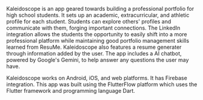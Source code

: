 
Kaleidoscope is an app geared towards building a professional portfolio for high school students. It sets up an academic, extracurricular, and athletic profile for each student. Students can explore others' profiles and communicate with them, forging important connections. The LinkedIn integration allows the students the opportunity to easily shift into a more professional platform while maintaining good portfolio management skills learned from ResuMe. Kaleidoscope also features a resume generater through information added by the user. The app includes a AI chatbot, powered by Google's Gemini, to help answer any questions the user may have.

Kaleidoscope works on Android, iOS, and web platforms. It has Firebase integration. This app was built using the FlutterFlow platform which uses the Flutter framework and programming language Dart.
